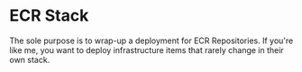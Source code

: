 # ECR Stack

The sole purpose is to wrap-up a deployment for ECR Repositories.  If you're like me, you want to deploy infrastructure items that rarely change in their own stack.  